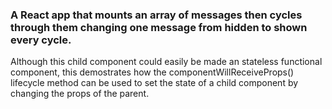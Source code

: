 ### A React app that mounts an array of messages then cycles through them changing one message from hidden to shown every cycle. 
Although this child component could easily be made an stateless functional component, this demostrates how the componentWillReceiveProps() lifecycle method can be used to set the state of a child component by changing the props of the parent.
